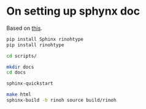 # On setting up sphynx doc

Based on [this](https://medium.com/@richdayandnight/a-simple-tutorial-on-how-to-document-your-python-project-using-sphinx-and-rinohtype-177c22a15b5b).

```bash
pip install Sphinx rinohtype
pip install rinohtype

cd scripts/

mkdir docs
cd docs

sphinx-quickstart
```

```bash
make html
sphinx-build -b rinoh source build/rinoh
```
